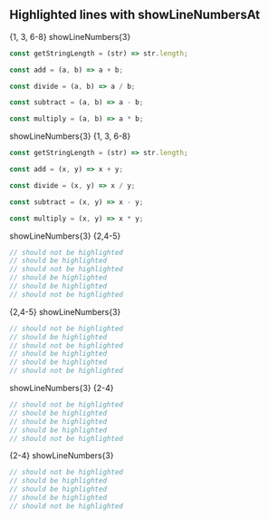 ## Highlighted lines with showLineNumbersAt

{1, 3, 6-8} showLineNumbers{3}

```js {1, 3, 6-8} showLineNumbers{3}
const getStringLength = (str) => str.length;

const add = (a, b) => a + b;

const divide = (a, b) => a / b;

const subtract = (a, b) => a - b;

const multiply = (a, b) => a * b;
```

showLineNumbers{3} {1, 3, 6-8}

```js showLineNumbers{3} {1, 3, 6-8}
const getStringLength = (str) => str.length;

const add = (x, y) => x + y;

const divide = (x, y) => x / y;

const subtract = (x, y) => x - y;

const multiply = (x, y) => x * y;
```

showLineNumbers{3} {2,4-5}

```js showLineNumbers{3} {2,4-5}
// should not be highlighted
// should be highlighted
// should not be highlighted
// should be highlighted
// should be highlighted
// should not be highlighted
```

{2,4-5} showLineNumbers{3}

```js {2,4-5} showLineNumbers{3}
// should not be highlighted
// should be highlighted
// should not be highlighted
// should be highlighted
// should be highlighted
// should not be highlighted
```

showLineNumbers{3} {2-4}

```js showLineNumbers{3} {2-4}
// should not be highlighted
// should be highlighted
// should be highlighted
// should be highlighted
// should not be highlighted
```

{2-4} showLineNumbers{3}

```js {2-4} showLineNumbers{3}
// should not be highlighted
// should be highlighted
// should be highlighted
// should be highlighted
// should not be highlighted
```
